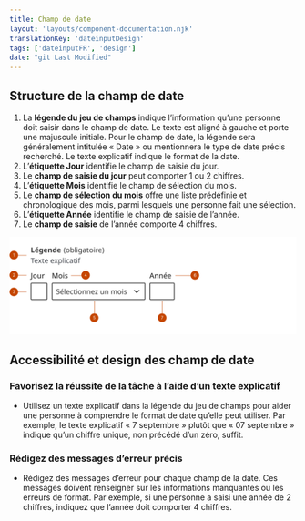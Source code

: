 ```yaml
---
title: Champ de date
layout: 'layouts/component-documentation.njk'
translationKey: 'dateinputDesign'
tags: ['dateinputFR', 'design']
date: "git Last Modified"
---
```


## Structure de la champ de date

<ol class="anatomy-list">
  <li>La <strong>légende du jeu de champs</strong> indique l’information qu’une personne doit saisir dans le champ de date. Le texte est aligné à gauche et porte une majuscule initiale. Pour le champ de date, la légende sera généralement intitulée « Date » ou mentionnera le type de date précis recherché. Le texte explicatif indique le format de la date.</li>
  <li>L’<strong>étiquette Jour</strong> identifie le champ de saisie du jour.</li>
  <li>Le <strong>champ de saisie du jour</strong> peut comporter 1 ou 2 chiffres.</li>
  <li>L’<strong>étiquette Mois</strong> identifie le champ de sélection du mois.</li>
  <li>Le <strong>champ de sélection du mois</strong> offre une liste prédéfinie et chronologique des mois, parmi lesquels une personne fait une sélection.</li>
  <li>L’<strong>étiquette Année</strong> identifie le champ de saisie de l’année.</li>
  <li>Le <strong>champ de saisie</strong> de l’année comporte 4 chiffres.</li>
</ol>

<img class="b-sm b-default p-300" src="/images/fr/components/anatomy/gcds-date-input-anatomy.svg" alt="L’anatomie du champ de date représentée par 6 éléments: la légende du jeu de champs, l’étiquette Jour, le champ de saisir du jour, l’étiquette Mois, le champ de sélection du mois, l’étiquette année et le champ de saisie de l’année." />

## Accessibilité et design des champ de date

### Favorisez la réussite de la tâche à l’aide d’un texte explicatif
- Utilisez un texte explicatif dans la légende du jeu de champs pour aider une personne à comprendre le format de date qu’elle peut utiliser. Par exemple, le texte explicatif « 7 septembre » plutôt que « 07 septembre » indique qu’un chiffre unique, non précédé d’un zéro, suffit.

### Rédigez des messages d’erreur précis
- Rédigez des messages d’erreur pour chaque champ de la date. Ces messages doivent renseigner sur les informations manquantes ou les erreurs de format. Par exemple, si une personne a saisi une année de 2 chiffres, indiquez que l’année doit comporter 4 chiffres.
